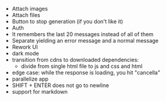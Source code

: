 - Attach images
- Attach files
- Button to stop generation (if you don't like it)
- Auth
- It remembers the last 20 messages instead of all of them
- Separate yielding an error message and a normal message
- Rework UI
- dark mode
- transition from cdns to downloaded dependencies:
    - divide from single html file to js and css and html
- edge case: while the response is loading, you hit "cancella"
- parallelize app
- SHIFT + ENTER does not go to newline
- support for markdown